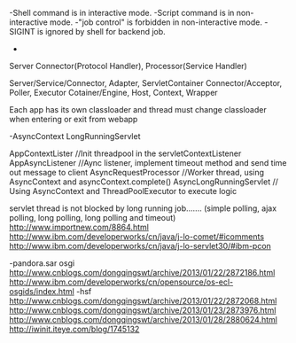 -Shell command is in interactive mode.
-Script command is in non-interactive mode.
-"job control" is forbidden in non-interactive mode.
-SIGINT is ignored by shell for backend job.

-
Server
Connector(Protocol Handler), Processor(Service Handler)

Server/Service/Connector, Adapter, ServletContainer
Connector/Acceptor, Poller, Executor
Cotainer/Engine, Host, Context, Wrapper

Each app has its own classloader and thread must change classloader when entering or exit from webapp


-AsyncContext
LongRunningServlet

AppContextLister //Init threadpool in the servletContextListener
AppAsyncListener //Aync listener, implement timeout method and send time out message to client
AsyncRequestProcessor //Worker thread, using AsyncContext and asyncContext.complete()
AsyncLongRunningServlet // Using AsyncContext and ThreadPoolExecutor to execute logic

servlet thread is not blocked by long running job.......
(simple polling, ajax polling, long polling, long polling and timeout)
http://www.importnew.com/8864.html
http://www.ibm.com/developerworks/cn/java/j-lo-comet/#icomments
http://www.ibm.com/developerworks/cn/java/j-lo-servlet30/#ibm-pcon


-pandora.sar osgi
http://www.cnblogs.com/dongqingswt/archive/2013/01/22/2872186.html
http://www.ibm.com/developerworks/cn/opensource/os-ecl-osgids/index.html
-hsf
http://www.cnblogs.com/dongqingswt/archive/2013/01/22/2872068.html
http://www.cnblogs.com/dongqingswt/archive/2013/01/23/2873976.html
http://www.cnblogs.com/dongqingswt/archive/2013/01/28/2880624.html
http://iwinit.iteye.com/blog/1745132

